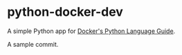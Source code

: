 # python-docker-dev

A simple Python app for [Docker's Python Language Guide](https://docs.docker.com/language/python).

A sample commit.
